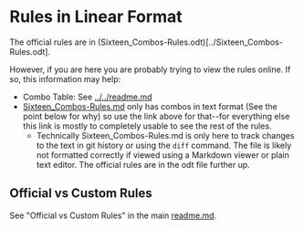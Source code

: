 # Rules in Linear Format

The official rules are in (Sixteen_Combos-Rules.odt)[../Sixteen_Combos-Rules.odt].

However, if you are here you are probably trying to view the rules online. If so, this information may help:
- Combo Table: See [../../readme.md](../../readme.md)
- [Sixteen_Combos-Rules.md](Sixteen_Combos-Rules.md) only has combos in text format (See the point below for why) so use the link above for that--for everything else this link is mostly to completely usable to see the rest of the rules.
  - Technically Sixteen_Combos-Rules.md is only here to track changes to the text in git history or using the `diff` command. The file is likely not formatted correctly if viewed using a Markdown viewer or plain
text editor. The official rules are in the odt file further up.

## Official vs Custom Rules
See "Official vs Custom Rules" in the main [readme.md](../../readme.md).
